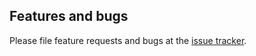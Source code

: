 
## Features and bugs

Please file feature requests and bugs at the [issue tracker][tracker].

[tracker]: https://github.com/tikkrapp/api_provider/issues
